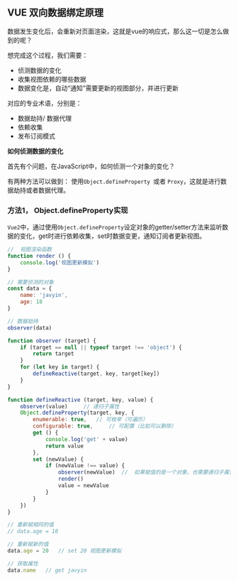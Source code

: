 ## VUE 双向数据绑定原理

数据发生变化后，会重新对页面渲染，这就是vue的响应式，那么这一切是怎么做到的呢？

想完成这个过程，我们需要：

*   侦测数据的变化
*   收集视图依赖的哪些数据
*   数据变化是，自动“通知”需要更新的视图部分，并进行更新



对应的专业术语，分别是：

*   数据劫持/ 数据代理
*   依赖收集
*   发布订阅模式



**如何侦测数据的变化**

首先有个问题，在JavaScript中，如何侦测一个对象的变化？

有两种方法可以做到： 使用`Object.defineProperty `或者 `Proxy`，这就是进行数据劫持或者数据代理。



### 方法1， Object.defineProperty实现

`Vue2`中，通过使用`Object.defineProperty`设定对象的getter/setter方法来监听数据的变化，get时进行依赖收集，set时数据变更，通知订阅者更新视图。

```js
//  视图渲染函数
function render () {
    console.log('视图更新模拟')
}

// 需要侦测的对象
const data = {
    name: 'javyin',
    age: 18
}

// 数据劫持
observer(data)

function observer (target) {
    if (target == null || typeof target !== 'object') {
        return target
    }
    for (let key in target) {
        defineReactive(target, key, target[key])
    }
}

function defineReactive (target, key, value) {
    observer(value)     // 递归子属性
    Object.defineProperty(target, key, {
        enumerable: true,   // 可枚举（可遍历）
        configurable: true,     // 可配置（比如可以删除）
        get () {
            console.log('get' + value)
            return value
        },
        set (newValue) {
            if (newValue !== value) {
                observer(newValue)  //  如果赋值的是一个对象，也需要递归子属性
                render()
                value = newValue
            }
        }
    })
}

// 重新赋相同的值
// data.age = 18	

// 重新赋新的值
data.age = 20	// set 20 视图更新模拟

// 获取属性
data.name	// get javyin
```

